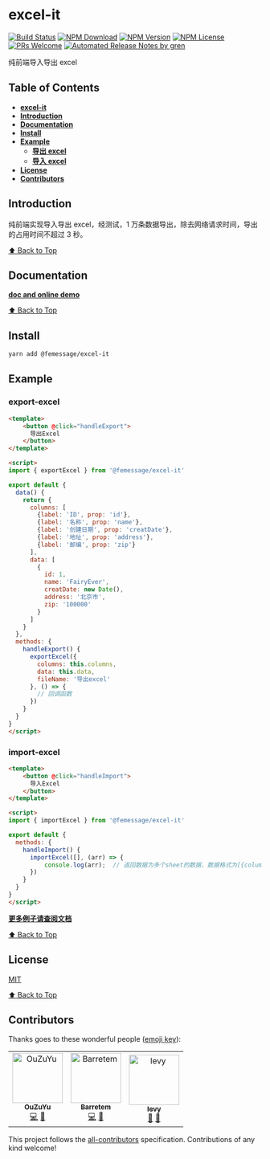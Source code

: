 # excel-it

[![Build Status](https://travis-ci.com/FEMessage/export-excel.svg?branch=master)](https://travis-ci.com/FEMessage/export-excel)
[![NPM Download](https://img.shields.io/npm/dm/@femessage/export-excel.svg)](https://www.npmjs.com/package/@femessage/export-excel)
[![NPM Version](https://img.shields.io/npm/v/@femessage/export-excel.svg)](https://www.npmjs.com/package/@femessage/export-excel)
[![NPM License](https://img.shields.io/npm/l/@femessage/export-excel.svg)](https://github.com/FEMessage/export-excel/blob/master/LICENSE)
[![PRs Welcome](https://img.shields.io/badge/PRs-welcome-brightgreen.svg)](https://github.com/FEMessage/export-excel/pulls)
[![Automated Release Notes by gren](https://img.shields.io/badge/%F0%9F%A4%96-release%20notes-00B2EE.svg)](https://github-tools.github.io/github-release-notes/)

纯前端导入导出 excel

## Table of Contents

* **[excel-it](#excel-it)**
* **[Introduction](#introduction)**
* **[Documentation](#documentation)**
* **[Install](#install)**
* **[Example](#example)**
  * **[导出 excel](#export-excel)**
  * **[导入 excel](#import-excel)**
* **[License](#license)**
* **[Contributors](#contributors)**

## Introduction

纯前端实现导入导出 excel，经测试，1 万条数据导出，除去网络请求时间，导出的占用时间不超过 3 秒。

[⬆ Back to Top](#table-of-contents)

## Documentation

**[doc and online demo](https://femessage.github.io/excel-it/)**

[⬆ Back to Top](#table-of-contents)

## Install

```sh
yarn add @femessage/excel-it
```

## Example

### export-excel

```html
<template>
    <button @click="handleExport">
      导出Excel
    </button>
</template>

<script>
import { exportExcel } from '@femessage/excel-it'

export default {
  data() {
    return {
      columns: [
        {label: 'ID', prop: 'id'},
        {label: '名称', prop: 'name'},
        {label: '创建日期', prop: 'creatDate'},
        {label: '地址', prop: 'address'},
        {label: '邮编', prop: 'zip'}
      ],
      data: [
        {
          id: 1,
          name: 'FairyEver',
          creatDate: new Date(),
          address: '北京市',
          zip: '100000'
        }
      ]
    }
  },
  methods: {
    handleExport() {
      exportExcel({
        columns: this.columns,
        data: this.data,
        fileName: '导出excel'
      }, () => {
        // 回调函数
      })
    }
  }
}
</script>
```

### import-excel

```html
<template>
    <button @click="handleImport">
      导入Excel
    </button>
</template>

<script>
import { importExcel } from '@femessage/excel-it'

export default {
  methods: {
    handleImport() {
      importExcel([], (arr) => {
          console.log(arr);  // 返回数据为多个sheet的数据，数据格式为[{columns:[...],data:[[...],...]}, ...]，具体请查阅文档
      })
    }
  }
}
</script>
```

**[更多例子请查阅文档](https://femessage.github.io/excel-it/)**

[⬆ Back to Top](#table-of-contents)

## License

[MIT](./LICENSE)

[⬆ Back to Top](#table-of-contents)

## Contributors

Thanks goes to these wonderful people ([emoji key](https://allcontributors.org/docs/en/emoji-key)):

<!-- ALL-CONTRIBUTORS-LIST:START - Do not remove or modify this section -->
<!-- prettier-ignore -->
<table><tr><td align="center"><a href="http://67.216.223.155/resume/"><img src="https://avatars3.githubusercontent.com/u/26338853?v=4" width="100px;" alt="OuZuYu"/><br /><sub><b>OuZuYu</b></sub></a><br /><a href="https://github.com/FEMessage/excel-it/commits?author=OuZuYu" title="Code">💻</a> <a href="https://github.com/FEMessage/excel-it/commits?author=OuZuYu" title="Documentation">📖</a></td><td align="center"><a href="https://github.com/Barretem"><img src="https://avatars2.githubusercontent.com/u/47966933?v=4" width="100px;" alt="Barretem"/><br /><sub><b>Barretem</b></sub></a><br /><a href="https://github.com/FEMessage/excel-it/commits?author=Barretem" title="Code">💻</a> <a href="https://github.com/FEMessage/excel-it/commits?author=Barretem" title="Documentation">📖</a></td><td align="center"><a href="http://levy.work"><img src="https://avatars3.githubusercontent.com/u/9384365?v=4" width="100px;" alt="levy"/><br /><sub><b>levy</b></sub></a><br /><a href="#review-levy9527" title="Reviewed Pull Requests">👀</a> <a href="#ideas-levy9527" title="Ideas, Planning, & Feedback">🤔</a></td></tr></table>

<!-- ALL-CONTRIBUTORS-LIST:END -->

This project follows the [all-contributors](https://github.com/all-contributors/all-contributors) specification. Contributions of any kind welcome!
